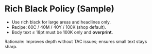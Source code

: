 
# Rich Black Policy (Sample)

- Use rich black for large areas and headlines only.
- Recipe: 60C / 40M / 40Y / 100K (shop default).
- Body text ≤ 18pt must be 100K only and **overprint**.

Rationale: Improves depth without TAC issues; ensures small text stays sharp.

